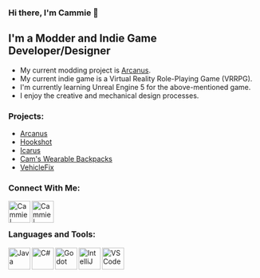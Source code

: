 ### Hi there, I'm Cammie 👋

## I'm a Modder and Indie Game Developer/Designer
- My current modding project is [Arcanus][arcanus].
- My current indie game is a Virtual Reality Role-Playing Game (VRRPG).
- I'm currently learning Unreal Engine 5 for the above-mentioned game.
- I enjoy the creative and mechanical design processes.

### Projects:
- [Arcanus][arcanus]
- [Hookshot][hookshot]
- [Icarus][icarus]
- [Cam's Wearable Backpacks][backpacks]
- [VehicleFix][vehiclefix]

### Connect With Me:

[<img align="left" alt="Cammie | Twitter" width="44px" src="https://www.danoneinstitute.org/wp-content/uploads/2020/06/logo-rond-twitter.png" />][twitter]
[<img align="left" alt="Cammie | Discord" width="44px" src="https://cdn4.iconfinder.com/data/icons/logos-and-brands/512/91_Discord_logo_logos-512.png" />][discord]

<br />
<br />

### Languages and Tools:
<img align="left" alt="Java" width="44px" src="https://img.icons8.com/color/452/java-coffee-cup-logo--v1.png" />
<img align="left" alt="C#" width="44px" src="https://static.cdnlogo.com/logos/c/27/c.svg" />
<img align="left" alt="Godot" width="44px" src="https://plugins.jetbrains.com/files/13107/132210/icon/pluginIcon.svg" />
<img align="left" alt="IntelliJ" width="44px" src="https://upload.wikimedia.org/wikipedia/commons/thumb/9/9c/IntelliJ_IDEA_Icon.svg/1200px-IntelliJ_IDEA_Icon.svg.png" />
<img align="left" alt="VSCode" width="44px" src="https://user-images.githubusercontent.com/674621/71187801-14e60a80-2280-11ea-94c9-e56576f76baf.png" />

<br />
<br />

[twitter]: https://twitter.com/Camellias__
[discord]: https://discord.gg/f5dFYWX
[arcanus]: https://github.com/CammiePone/Arcanus
[hookshot]: https://github.com/CammiePone/Hookshot
[icarus]: https://github.com/CammiePone/Icarus
[backpacks]: https://github.com/CammiePone/Cam-s-Wearable-Backpacks
[vehiclefix]: https://github.com/CammiePone/VehicleFix
